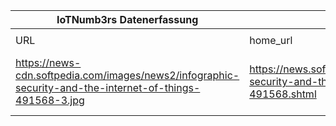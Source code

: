 |IoTNumb3rs Datenerfassung|||||||||||
| ---- | ---- | ---- | ---- | ---- | ---- | ---- | ---- | ---- | ---- | ---- |
||||||||||||
|URL|home_url|filename|device_class|device_count|market_class|market_volume|prognosis_year|publication_year|authorship_class|Dropbox folder|
|https://news-cdn.softpedia.com/images/news2/infographic-security-and-the-internet-of-things-491568-3.jpg|https://news.softpedia.com/news/infographic-security-and-the-internet-of-things-491568.shtml|file6_infographic-security-and-the-internet-of-things-491568-3.jpg||||||||MariaMarg/20181125-1505|
